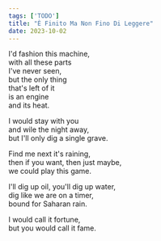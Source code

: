 ```yaml
---
tags: ['TODO']
title: "È Finito Ma Non Fino Di Leggere"
date: 2023-10-02
---
```


I'd fashion this machine,  
with all these parts  
I've never seen,  
but the only thing  
that's left of it  
is an engine  
and its heat.

I would stay with you  
and wile the night away,  
but I'll only dig a single grave.

Find me next it's raining,  
then if you want, then just maybe,  
we could play this game.

I'll dig up oil, you'll dig up water,  
dig like we are on a timer,  
bound for Saharan rain.

I would call it fortune,  
but you would call it fame.
